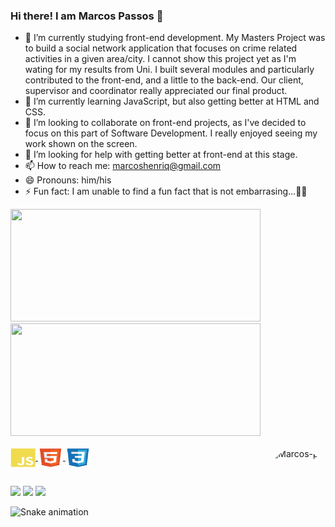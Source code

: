 
### Hi there! I am Marcos Passos 👋

- 🔭 I’m currently studying front-end development. My Masters Project was to build a social network application that focuses on crime related activities in a given area/city. I cannot show this project yet as I'm wating for my results from Uni. I built several modules and particularly contributed to the front-end, and a little to the back-end. Our client, supervisor and coordinator really appreciated our final product.
- 🌱 I’m currently learning JavaScript, but also getting better at HTML and CSS.
- 👯 I’m looking to collaborate on front-end projects, as I've decided to focus on this part of Software Development. I really enjoyed seeing my work shown on the screen. 
- 🤔 I’m looking for help with getting better at front-end at this stage.
- 📫 How to reach me: marcoshenriq@gmail.com
- 😄 Pronouns: him/his
- ⚡ Fun fact: I am unable to find a fun fact that is not embarrasing...🤷‍♂️


<div>
  <a href="https://beacons.ai/marcoshenrpassos">
  <img height="180em" width="400em" src="https://github-readme-stats.vercel.app/api?username=marcoshenrpassos&show_icons=true&theme=merko&include_all_commits=true&count_private=true"/>
  <img height="180em" width="400em" src="https://github-readme-stats.vercel.app/api/top-langs/?username=marcoshenrpassos&layout=compact&langs_count=7&theme=merko"/>
</div>

<div style="display: inline_block"><br>
  <img align="center" alt="Marcos-Js" height="30" width="40" src="https://raw.githubusercontent.com/devicons/devicon/master/icons/javascript/javascript-plain.svg">
  <img align="center" alt="Marcos-HTML" height="30" width="40" src="https://raw.githubusercontent.com/devicons/devicon/master/icons/html5/html5-original.svg">
  <img align="center" alt="Marcos-CSS" height="30" width="40" src="https://raw.githubusercontent.com/devicons/devicon/master/icons/css3/css3-original.svg">
  <img align="right" alt="Marcos-pic" height="150" style="border-radius:50px;" src="https://i.imgur.com/PpKB0G7.gif">
</div>
  
##
 
<div> 
  <a href="https://www.linkedin.com/in/marcos-passos-6b4282181/" target="_blank"><img src="https://img.shields.io/badge/LinkedIn-0077B5?style=for-the-badge&logo=linkedin&logoColor=white"></a>
  <a href="https://www.instagram.com/marcoshenrpassos/" target="_blank"><img src="https://img.shields.io/badge/-Instagram-%23E4405F?style=for-the-badge&logo=instagram&logoColor=white" target="_blank"></a>
  <a href = "mailto:marcoshenriq@gmail.com"><img src="https://img.shields.io/badge/-Gmail-%23333?style=for-the-badge&logo=gmail&logoColor=white" target="_blank"></a>
 
  ![Snake animation](https://github.com/marcoshenrpassos/marcoshenrpassos/blob/output/github-contribution-grid-snake.svg)
</div>
  
